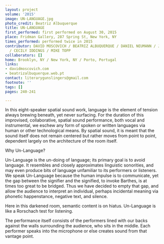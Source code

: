 ```yaml
---
layout: project
volume: '2015'
image: UN-LANGUAGE.jpg
photo_credit: Beatriz Albuquerque
title: UN-LANGUAGE
first_performed: first performed on August 30, 2015
place: Fridman Gallery, 287 Spring St, New York, NY
times_performed: performed twice in 2015
contributor: DAVID MOSCOVICH / BEATRIZ ALBUQUERQUE / DANIEL NEUMANN / JUSTIN MAKI
  / CECILY IDDINGS / MIKE TOPP
collaborators: []
home: Brooklyn, NY / New York, NY / Porto, Portugal
links: 
- davidmoscovich.com
- beatrizalbuquerque.web.pt 
contact: literarygunslingers@gmail.com
footnote: ''
tags: []
pages: 240-241

---
```


In this eight-speaker spatial sound work, language is the element of tension always brewing beneath, yet never surfacing. For the duration of this improvised, collaborative, spatial sound performance, both vocal and instrumental, we eschew any form of spoken or written languages via human or other technological means. By spatial sound, it is meant that the sound itself does not remain centered but rather moves from point to point, dependent largely on the architecture of the room itself.

Why Un-Language?

Un-Language is the un-doing of language; its primary goal is to avoid language. It resembles and closely approximates linguistic sonorities, and may even produce bits of language unfamiliar to its performers or listeners. We speak Un-Language because the human impulse is to communicate, yet the gap between the signifier and the signified, to invoke Barthes, is at times too great to be bridged. Thus we have decided to empty that gap, and allow the audience to interpret an individual, perhaps incidental meaning via phonetic happenstance, negative text, and silence.

Here in this darkened room, semantic content is on hiatus. Un-Language is like a Rorschach test for listening.

The performance itself consists of the performers lined with our backs against the walls surrounding the audience, who sits in the middle. Each performer speaks into the microphone or else creates sound from that vantage point.
